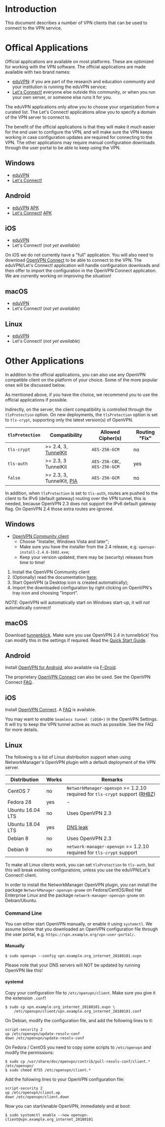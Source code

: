 # Introduction

This document describes a number of VPN clients that can be used to connect to 
the VPN service.

# Offical Applications

Official applications are available on most platforms. These are optimized for
working with the VPN software. The official applications are made available 
with two brand names:

* [eduVPN](https://eduvpn.org/): if you are part of the 
  research and education community and your institution is running the eduVPN 
  service;
* [Let's Connect!](https://letsconnect-vpn.org/) everyone else outside this 
  community, or when you run your own server, or someone else runs it for you.

The eduVPN applications only allow you to choose your organization from a 
curated list. The Let's Connect! applications allow you to specify a domain of
the VPN server to connect to.

The benefit of the official applications is that they will make it much easier 
for the end user to configure the VPN, and will make sure the VPN keeps 
working in case configuration updates are required for connecting to the VPN. 
The other applications may require manual configuration downloads through the 
user portal to be able to keep using the VPN.

## Windows

* [eduVPN](https://app.eduvpn.org/windows/eduVPNClient_latest.exe)
* [Let's Connect!](https://app.letsconnect-vpn.org/windows/LetsConnectClient_latest.exe)

## Android

* [eduVPN](https://play.google.com/store/apps/details?id=nl.eduvpn.app) [APK](https://app.eduvpn.org/android/eduvpn-latest.apk)
* [Let's Connect!](https://play.google.com/store/apps/details?id=org.letsconnect_vpn.app) [APK](https://app.letsconnect-vpn.org/android/LetsConnect-latest.apk)

## iOS

* [eduVPN](https://itunes.apple.com/nl/app/eduvpn-client/id1292557340?mt=8)
* Let's Connect! (_not yet available_)

On iOS we do not currently have a "full" application. You will also need to 
download [OpenVPN Connect](https://itunes.apple.com/us/app/openvpn-connect/id590379981?mt=8) 
to be able to connect to the VPN. The eduVPN/Let's Connect! application will 
handle configuration downloads and then offer to import the configuration in 
the OpenVPN Connect application. We are currently working on improving the 
situation!

## macOS 

* [eduVPN](https://app.eduvpn.org/mac/eduVPN_latest.dmg)
* Let's Connect! (_not yet available_)

## Linux

* [eduVPN](https://python-eduvpn-client.readthedocs.io/en/master/)
* Let's Connect! (_not yet available_)

# Other Applications

In addition to the official applications, you can also use any OpenVPN 
compatible client on the platform of your choice. Some of the more popular ones
will be discussed below.

As mentioned above, if you have the choice, we recommend you to use the 
official applications if possible.

Indirectly, on the server, the client compatibility is controlled through the 
`tlsProtection` option. On new deployments, the `tlsProtection` option is set 
to `tls-crypt`, supporting only the latest version(s) of OpenVPN.

| `tlsProtection` | Compatibility                                                         | Allowed Cipher(s)            | Routing "Fix" |
| --------------- | --------------------------------------------------------------------- | ---------------------------- | ------------- |
| `tls-crypt`     | >= 2.4, 3, [TunnelKit](https://github.com/keeshux/TunnelKit)          | `AES-256-GCM`                | no            |
| `tls-auth`      | >= 2.3, 3  TunnelKit                                                  | `AES-256-CBC`, `AES-256-GCM` | yes           |
| `false`         | >= 2.3, 3, TunnelKit, [PIA](https://github.com/pia-foss/tunnel-apple) | `AES-256-GCM`                | no            |

In addition, when `tlsProtection` is set to `tls-auth`, routes are pushed to 
the client to fix IPv6 (default gateway) routing over the VPN tunnel, this is 
needed, because OpenVPN 2.3 does not support the IPv6 default gateway flag. On
OpenVPN 2.4 those extra routes are ignored.

## Windows 

* [OpenVPN Community client](https://openvpn.net/index.php/open-source/downloads.html)
  * Choose "Installer, Windows Vista and later";
  * Make sure you have the installer from the 2.4 release, e.g. 
    `openvpn-install-2.4.6-I602.exe`;
  * Keep your version updated, there may be (security) releases from time to time!

1. Install the OpenVPN Community client
2. (Optionally) read the documentation 
   [here](https://github.com/OpenVPN/openvpn-gui/);
3. Start OpenVPN (a Desktop icon is created automatically);
4. Import the downloaded configuration by right clicking on OpenVPN's tray icon and choosing "Import".

_NOTE_: OpenVPN will automatically start on Windows start-up, it will _not_ 
automatically connect!

## macOS

Download [tunnenblick](https://tunnelblick.net/). Make sure you use OpenVPN 
2.4 in tunnelblick! You can modify this in the settings if required. Read the 
[Quick Start Guide](https://tunnelblick.net/czQuick.html).

## Android

Install 
[OpenVPN for Android](https://play.google.com/store/apps/details?id=de.blinkt.openvpn), 
also available via 
[F-Droid](https://f-droid.org/repository/browse/?fdid=de.blinkt.openvpn).

The proprietary 
[OpenVPN Connect](https://play.google.com/store/apps/details?id=net.openvpn.openvpn) 
can also be used. See the OpenVPN Connect 
[FAQ](https://docs.openvpn.net/docs/openvpn-connect/openvpn-connect-android-faq.html).

## iOS

Install 
[OpenVPN Connect](https://itunes.apple.com/us/app/openvpn-connect/id590379981). 
A 
[FAQ](https://docs.openvpn.net/docs/openvpn-connect/openvpn-connect-ios-faq.html) 
is available.

You may want to enable `Seamless tunnel (iOS8+)` in the OpenVPN Settings. It 
will try to keep the VPN tunnel active as much as possible. See the FAQ for 
more details.
     
## Linux

The following is a list of Linux distribution support when using 
NetworkManager's OpenVPN plugin with a default deployment of the VPN server.

| Distribution     | Works | Remarks                                                              |
| ---------------- | ----- | -------------------------------------------------------------------- |
| CentOS 7         | no    | `NetworkManager-openvpn` >= 1.2.10 required for `tls-crypt` support ([RHBZ](https://bugzilla.redhat.com/show_bug.cgi?id=1520214)) |
| Fedora 28        | yes   | -                                                                    |
| Ubuntu 16.04 LTS | no    | Uses OpenVPN 2.3
| Ubuntu 18.04 LTS | yes   | [DNS leak](https://gitlab.gnome.org/GNOME/NetworkManager-openvpn/issues/10) |
| Debian 8         | no    | Uses OpenVPN 2.3                                                     |
| Debian 9         | no    | `network-manager-openvpn` >= 1.2.10 required for `tls-crypt` support |

To make all Linux clients work, you can set `tlsProtection` to `tls-auth`, but
this will break existing configurations, unless you use the eduVPN/Let's 
Connect! client.

In order to install the NetworkManager OpenVPN plugin, you can install the 
package `NetworkManager-openvpn-gnome` on Fedora/CentOS/Red Hat Enterprise 
Linux and the package `network-manager-openvpn-gnome` on Debian/Ubuntu.

### Command Line

You can either start OpenVPN manually, or enable it using `systemctl`. We 
assume below that you downloaded an OpenVPN configuration file through the 
user portal, e.g. `https://vpn.example.org/vpn-user-portal/`.

#### Manually

    $ sudo openvpn --config vpn.example.org_internet_20180101.ovpn

Please note that your DNS servers will NOT be updated by running OpenVPN like
this! 

#### systemd

Copy your configuration file to `/etc/openvpn/client`. Make sure you give it 
the extension `.conf`! 

    $ sudo cp vpn.example.org_internet_20180101.ovpn \
        /etc/openvpn/client/vpn.example.org_internet_20180101.conf

On Debian, modify the configuration file, and add the following lines to it:

    script-security 2
    up /etc/openvpn/update-resolv-conf
    down /etc/openvpn/update-resolv-conf

On Fedora / CentOS you need to copy some scripts to `/etc/openvpn` and modify 
the permissions:

    $ sudo cp /usr/share/doc/openvpn/contrib/pull-resolv-conf/client.* /etc/openvpn/
    $ sudo chmod 0755 /etc/openvpn/client.*

Add the following lines to your OpenVPN configuration file:

    script-security 2
    up /etc/openvpn/client.up
    down /etc/openvpn/client.down

Now you can start/enable OpenVPN, immediately and at boot:

    $ sudo systemctl enable --now openvpn-client@vpn.example.org_internet_20180101
